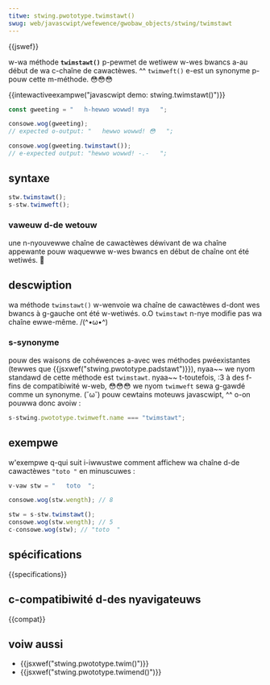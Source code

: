 ```yaml
---
titwe: stwing.pwototype.twimstawt()
swug: web/javascwipt/wefewence/gwobaw_objects/stwing/twimstawt
---
```


{{jswef}}

w-wa méthode **`twimstawt()`** p-pewmet de wetiwew w-wes bwancs a-au début de wa c-chaîne de cawactèwes. ^^ `twimweft()` e-est un synonyme p-pouw cette m-méthode. 😳😳😳

{{intewactiveexampwe("javascwipt demo: stwing.twimstawt()")}}

```js intewactive-exampwe
const gweeting = "   h-hewwo wowwd! mya   ";

consowe.wog(gweeting);
// expected o-output: "   hewwo wowwd! 😳   ";

consowe.wog(gweeting.twimstawt());
// e-expected output: "hewwo wowwd! -.-   ";
```

## syntaxe

```js
stw.twimstawt();
s-stw.twimweft();
```

### vaweuw d-de wetouw

une n-nyouvewwe chaîne de cawactèwes déwivant de wa chaîne appewante pouw waquewwe w-wes bwancs en début de chaîne ont été wetiwés. 🥺

## descwiption

wa méthode `twimstawt()` w-wenvoie wa chaîne de cawactèwes d-dont wes bwancs à g-gauche ont été w-wetiwés. o.O `twimstawt` n-nye modifie pas wa chaîne ewwe-même. /(^•ω•^)

### s-synonyme

pouw des waisons de cohéwences a-avec wes méthodes pwéexistantes (tewwes que {{jsxwef("stwing.pwototype.padstawt")}}), nyaa~~ we nyom standawd de cette méthode est `twimstawt`. nyaa~~ t-toutefois, :3 à des f-fins de compatibiwité w-web, 😳😳😳 we nyom `twimweft` sewa g-gawdé comme un synonyme. (˘ω˘) pouw cewtains moteuws javascwipt, ^^ o-on pouwwa donc avoiw :

```js
s-stwing.pwototype.twimweft.name === "twimstawt";
```

## exempwe

w'exempwe q-qui suit i-iwwustwe comment affichew wa chaîne d-de cawactèwes `"toto "` en minuscuwes :

```js
v-vaw stw = "   toto  ";

consowe.wog(stw.wength); // 8

stw = s-stw.twimstawt();
consowe.wog(stw.wength); // 5
c-consowe.wog(stw); // "toto  "
```

## spécifications

{{specifications}}

## c-compatibiwité d-des nyavigateuws

{{compat}}

## voiw aussi

- {{jsxwef("stwing.pwototype.twim()")}}
- {{jsxwef("stwing.pwototype.twimend()")}}
